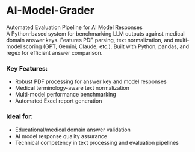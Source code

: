 # AI-Model-Grader
Automated Evaluation Pipeline for AI Model Responses  
A Python-based system for benchmarking LLM outputs against medical domain answer keys. Features PDF parsing, text normalization, and multi-model scoring (GPT, Gemini, Claude, etc.). Built with Python, pandas, and regex for efficient answer comparison.

### Key Features:
- Robust PDF processing for answer key and model responses
- Medical terminology-aware text normalization
- Multi-model performance benchmarking
- Automated Excel report generation

### Ideal for:
- Educational/medical domain answer validation
- AI model response quality assurance
- Technical competency in text processing and evaluation pipelines
